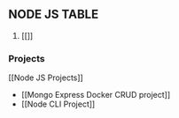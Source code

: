 ## NODE JS TABLE
1. [[]]






### Projects
[[Node JS Projects]]
- [[Mongo Express Docker CRUD project]]
- [[Node CLI Project]]